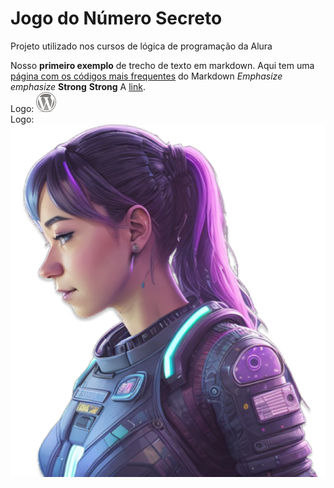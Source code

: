 <h1>Jogo do Número Secreto</h1>
<p>Projeto utilizado nos cursos de lógica de programação da Alura</p>

Nosso **primeiro exemplo** de trecho de texto em markdown.
Aqui tem uma [página com os códigos mais frequentes](https://en.support.wordprss.com/markdown-quick-reference/) do Markdown
*Emphasize* _emphasize_
**Strong** __Strong__
A [link](http://example.com "Title"). <br>
Logo: ![Alt](/img/wordpress-logo-32.webp "Titulo Parece ser a Volks Wagen") <br>
Logo: ![Alt](/img/ia.png "Titulo do ROSTO")
